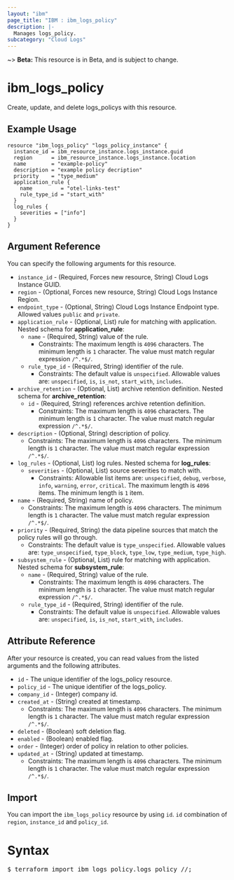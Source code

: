 ```yaml
---
layout: "ibm"
page_title: "IBM : ibm_logs_policy"
description: |-
  Manages logs_policy.
subcategory: "Cloud Logs"
---
```


~> **Beta:** This resource is in Beta, and is subject to change.

# ibm_logs_policy

Create, update, and delete logs_policys with this resource.

## Example Usage

```hcl
resource "ibm_logs_policy" "logs_policy_instance" {
  instance_id = ibm_resource_instance.logs_instance.guid
  region      = ibm_resource_instance.logs_instance.location
  name        = "example-policy"
  description = "example policy decription"
  priority    = "type_medium"
  application_rule {
    name         = "otel-links-test"
    rule_type_id = "start_with"
  }
  log_rules {
    severities = ["info"]
  }
}
```

## Argument Reference

You can specify the following arguments for this resource.

* `instance_id` - (Required, Forces new resource, String)  Cloud Logs Instance GUID.
* `region` - (Optional, Forces new resource, String) Cloud Logs Instance Region.
* `endpoint_type` - (Optional, String) Cloud Logs Instance Endpoint type. Allowed values `public` and `private`.
* `application_rule` - (Optional, List) rule for matching with application.
Nested schema for **application_rule**:
	* `name` - (Required, String) value of the rule.
	  * Constraints: The maximum length is `4096` characters. The minimum length is `1` character. The value must match regular expression `/^.*$/`.
	* `rule_type_id` - (Required, String) identifier of the rule.
	  * Constraints: The default value is `unspecified`. Allowable values are: `unspecified`, `is`, `is_not`, `start_with`, `includes`.
* `archive_retention` - (Optional, List) archive retention definition.
Nested schema for **archive_retention**:
	* `id` - (Required, String) references archive retention definition.
	  * Constraints: The maximum length is `4096` characters. The minimum length is `1` character. The value must match regular expression `/^.*$/`.
* `description` - (Optional, String) description of policy.
  * Constraints: The maximum length is `4096` characters. The minimum length is `1` character. The value must match regular expression `/^.*$/`.
* `log_rules` - (Optional, List) log rules.
Nested schema for **log_rules**:
	* `severities` - (Optional, List) source severities to match with.
	  * Constraints: Allowable list items are: `unspecified`, `debug`, `verbose`, `info`, `warning`, `error`, `critical`. The maximum length is `4096` items. The minimum length is `1` item.
* `name` - (Required, String) name of policy.
  * Constraints: The maximum length is `4096` characters. The minimum length is `1` character. The value must match regular expression `/^.*$/`.
* `priority` - (Required, String) the data pipeline sources that match the policy rules will go through.
  * Constraints: The default value is `type_unspecified`. Allowable values are: `type_unspecified`, `type_block`, `type_low`, `type_medium`, `type_high`.
* `subsystem_rule` - (Optional, List) rule for matching with application.
Nested schema for **subsystem_rule**:
	* `name` - (Required, String) value of the rule.
	  * Constraints: The maximum length is `4096` characters. The minimum length is `1` character. The value must match regular expression `/^.*$/`.
	* `rule_type_id` - (Required, String) identifier of the rule.
	  * Constraints: The default value is `unspecified`. Allowable values are: `unspecified`, `is`, `is_not`, `start_with`, `includes`.

## Attribute Reference

After your resource is created, you can read values from the listed arguments and the following attributes.

* `id` - The unique identifier of the logs_policy resource.
* `policy_id` - The unique identifier of the logs_policy.
* `company_id` - (Integer) company id.
* `created_at` - (String) created at timestamp.
  * Constraints: The maximum length is `4096` characters. The minimum length is `1` character. The value must match regular expression `/^.*$/`.
* `deleted` - (Boolean) soft deletion flag.
* `enabled` - (Boolean) enabled flag.
* `order` - (Integer) order of policy in relation to other policies.
* `updated_at` - (String) updated at timestamp.
  * Constraints: The maximum length is `4096` characters. The minimum length is `1` character. The value must match regular expression `/^.*$/`.


## Import

You can import the `ibm_logs_policy` resource by using `id`. `id` combination of `region`, `instance_id` and `policy_id`.

# Syntax
<pre>
$ terraform import ibm_logs_policy.logs_policy <region>/<instance_id>/<policy_id>;
</pre>
